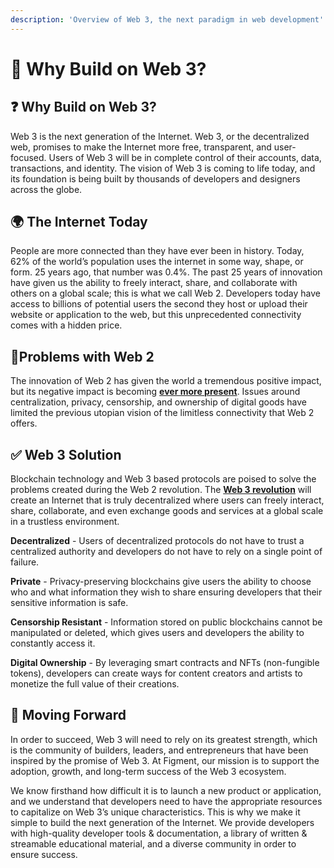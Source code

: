 ```yaml
---
description: 'Overview of Web 3, the next paradigm in web development'
---
```


# 🚀 Why Build on Web 3?

## ❓ Why Build on Web 3?

Web 3 is the next generation of the Internet. Web 3, or the decentralized web, promises to make the Internet more free, transparent, and user-focused. Users of Web 3 will be in complete control of their accounts, data, transactions, and identity. The vision of Web 3 is coming to life today, and its foundation is being built by thousands of developers and designers across the globe.

## 🌍 The Internet Today

People are more connected than they have ever been in history. Today, 62% of the world’s population uses the internet in some way, shape, or form. 25 years ago, that number was 0.4%. The past 25 years of innovation have given us the ability to freely interact, share, and collaborate with others on a global scale; this is what we call Web 2. Developers today have access to billions of potential users the second they host or upload their website or application to the web, but this unprecedented connectivity comes with a hidden price.

## 🛑Problems with Web 2

The innovation of Web 2 has given the world a tremendous positive impact, but its negative impact is becoming [**ever more present**](https://medium.com/@essentia1/web-2-0-is-broken-its-time-for-a-new-paradigm-shift-2a4b1fc2ff60). Issues around centralization, privacy, censorship, and ownership of digital goods have limited the previous utopian vision of the limitless connectivity that Web 2 offers.

## ✅ Web 3 Solution

Blockchain technology and Web 3 based protocols are poised to solve the problems created during the Web 2 revolution. The [**Web 3 revolution**](https://blog.coinbase.com/understanding-web-3-a-user-controlled-internet-a39c21cf83f3) will create an Internet that is truly decentralized where users can freely interact, share, collaborate, and even exchange goods and services at a global scale in a trustless environment.

**Decentralized** - Users of decentralized protocols do not have to trust a centralized authority and developers do not have to rely on a single point of failure.

**Private** - Privacy-preserving blockchains give users the ability to choose who and what information they wish to share ensuring developers that their sensitive information is safe.

**Censorship Resistant** - Information stored on public blockchains cannot be manipulated or deleted, which gives users and developers the ability to constantly access it.

**Digital Ownership** - By leveraging smart contracts and NFTs \(non-fungible tokens\), developers can create ways for content creators and artists to monetize the full value of their creations.

## 🚆 Moving Forward

In order to succeed, Web 3 will need to rely on its greatest strength, which is the community of builders, leaders, and entrepreneurs that have been inspired by the promise of Web 3. At Figment, our mission is to support the adoption, growth, and long-term success of the Web 3 ecosystem.

We know firsthand how difficult it is to launch a new product or application, and we understand that developers need to have the appropriate resources to capitalize on Web 3’s unique characteristics. This is why we make it simple to build the next generation of the Internet. We provide developers with high-quality developer tools & documentation, a library of written & streamable educational material, and a diverse community in order to ensure success.

